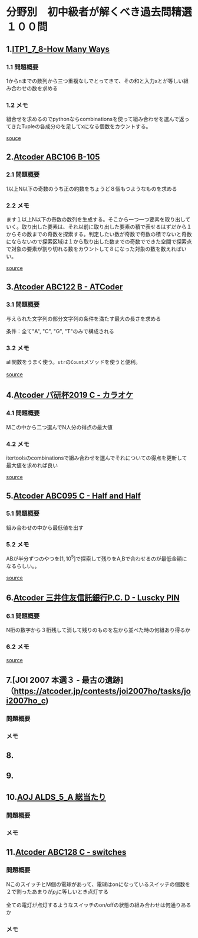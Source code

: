 # 分野別　初中級者が解くべき過去問精選１００問

## 1.[ITP1_7_8-How Many Ways](http://judge.u-aizu.ac.jp/onlinejudge/description.jsp?id=ITP1_7_B&lang=ja)

### 1.1 問題概要

1からnまでの数列から三つ重複なしでとってきて、その和と入力xとが等しい組み合わせの数を求める

### 1.2 メモ

組合せを求めるのでpythonならcombinationsを使って組み合わせを選んで返ってきたTupleの各成分のを足してxになる個数をカウントする。

[souce](./aoj.py)

## 2.[Atcoder ABC106 B-105](https://atcoder.jp/contests/abc106/tasks/abc106_b)

### 2.1 問題概要

1以上N以下の奇数のうち正の約数をちょうど８個もつようなものを求める

### 2.2 メモ

ます１以上N以下の奇数の数列を生成する。そこから一つ一つ要素を取り出していく。取り出した要素は、それ以前に取り出した要素の積で表せるはずだから１からその数までの奇数を探索する。判定したい数が奇数で奇数の積でないと奇数にならないので探索区域は１から取り出した数までの奇数でできた空間で探索点で対象の要素が割り切れる数をカウントして８になった対象の数を数えればいい。

[source](../../../python/ABC101~150/ABC_106/b.py)

## 3.[Atcoder ABC122 B - ATCoder](https://atcoder.jp/contests/abc122/tasks/abc122_b)

### 3.1 問題概要

与えられた文字列の部分文字列の条件を満たす最大の長さを求める

条件：全て"A", "C", "G", "T"のみで構成される

### 3.2 メモ

all関数をうまく使う。`str`の`Count`メソッドを使うと便利。

[source](../../../python/ABC101~150/ABC_122/b.py)　

## 4.[Atcoder パ研杯2019 C - カラオケ](https://atcoder.jp/contests/pakencamp-2019-day3/tasks/pakencamp_2019_day3_c)

### 4.1 問題概要

Mこの中から二つ選んでN人分の得点の最大値

### 4.2 メモ

itertoolsのcombinationsで組み合わせを選んでそれについての得点を更新して最大値を求めれば良い

[source](../../../python/OtherWise/pa2019/c.py)

## 5.[Atcoder ABC095 C - Half and Half](https://atcoder.jp/contests/abc095/tasks/arc096_a)

### 5.1 問題概要

組み合わせの中から最低値を出す

### 5.2 メモ

ABが半分ずつのやつを$[1, 10 ^ {5}]$で探索して残りをA,Bで合わせるのが最低金額になるらしい。。

[source](../../../python/ABC51~100/ABC_095/c.py)

## 6.[Atcoder 三井住友信託銀行P.C. D - Luscky PIN](https://atcoder.jp/contests/sumitrust2019/tasks/sumitb2019_d)

### 6.1 問題概要

N桁の数字から３桁残して消して残りのものを左から並べた時の何組あり得るか

### 6.2 メモ



[source](../../../python/OtherWise/mituisumitomo2019/d.py)

## 7.[JOI 2007 本選３ - 最古の遺跡]（https://atcoder.jp/contests/joi2007ho/tasks/joi2007ho_c)

### 問題概要

### メモ

## 8.

## 9.

## 10.[AOJ ALDS_5_A 総当たり](http://judge.u-aizu.ac.jp/onlinejudge/description.jsp?id=ALDS1_5_A&lang=ja)

### 問題概要

### メモ

## 11.[Atcoder ABC128 C - switches](https://atcoder.jp/contests/abc128/tasks/abc128_c)

### 問題概要

NこのスイッチとM個の電球があって、電球はonになっているスイッチの個数を２で割ったあまりが$p _ i$に等しいとき点灯する

全ての電灯が点灯するようなスイッチのon/offの状態の組み合わせは何通りあるか

### メモ
